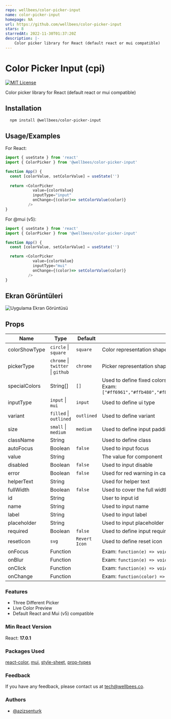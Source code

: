 ```yaml
---
repo: wellbees/color-picker-input
name: color-picker-input
homepage: NA
url: https://github.com/wellbees/color-picker-input
stars: 8
starredAt: 2022-11-30T01:37:20Z
description: |-
    Color picker library for React (default react or mui compatible)
---
```



# Color Picker Input (cpi) 

[![MIT License](https://img.shields.io/badge/License-MIT-green.svg)](https://github.com/wellbees/color-picker-input/blob/master/LICENSE)

Color picker library for React (default react or mui compatible)

## Installation 

```bash 
  npm install @wellbees/color-picker-input
```
    
## Usage/Examples

For React:
```js
import { useState } from 'react'
import { ColorPicker } from '@wellbees/color-picker-input'

function App() {
  const [colorValue, setColorValue] = useState('')
  
  return <ColorPicker 
            value={colorValue}
            inputType="input"
            onChange={(color)=> setColorValue(color)} 
          />
}
```

For @mui (v5):
```js
import { useState } from 'react'
import { ColorPicker } from '@wellbees/color-picker-input'

function App() {
  const [colorValue, setColorValue] = useState('')

  return <ColorPicker 
            value={colorValue}
            inputType="mui"
            onChange={(color)=> setColorValue(color)} 
          />
}
```


  
## Ekran Görüntüleri

![Uygulama Ekran Görüntüsü](/images/example.gif)

  ## Props

| Name | Type | Default | Description | 
| --- | --- | --- | --- |
| colorShowType | `circle` \| `square` | `square` | Color representation shape in the input area |
| pickerType | `chrome` \| `twitter` \| `github` | `chrome` | Picker representation shape |
| specialColors | String[] | `[]` | Used to define fixed colors in selectors. Available on Github and Twitter Selectors. Exam: `["#ff6961","#ffb480","#f8f38d","#42d6a4","#08cad1","#59adf6","#9d94ff","#c780e8"]` |
| inputType | `input` \| `mui` | `input` | Used to define ui type |
| variant | `filled` \| `outlined` | `outlined` | Used to define variant |
| size | `small` \| `medium` | `medium` | Used to define input padding |
| className | String | | Used to define class |
| autoFocus | Boolean | `false` | Used to input focus |
| value | String | | The value for component |
| disabled | Boolean | `false` | Used to input disable |
| error | Boolean | `false` | Used for red warning in case of error |
| helperText | String | | Used for helper text  |
| fullWidth | Boolean | `false` | Used to cover the full width of the container |
| id | String | | User to input id |
| name | String | | Used to input name |
| label | String | | Used to input label |
| placeholder | String | | Used to input placeholder |
| required | Boolean | `false` | Used to define input require |
| resetIcon | `svg` | `Revert Icon` | Used to define reset icon |
| onFocus | Function | | Exam: `function(e) => void` |
| onBlur | Function | | Exam: `function(e) => void` |
| onClick | Function | | Exam: `function(e) => void` |
| onChange | Function | | Exam: `function(color) => void` |


### Features

- Three Different Picker
- Live Color Preview
- Default React and Mui (v5) compatible

  
### Min React Version

React: **17.0.1**

### Packages Used

[react-color](https://www.npmjs.com/package/react-color),
[mui](https://www.npmjs.com/package/@mui/material),
[style-sheet](https://www.npmjs.com/package/style-sheet),
[prop-types](https://www.npmjs.com/package/prop-types)

  
### Feedback

If you have any feedback, please contact us at tech@wellbees.co.
### Authors
- [@azizsenturk](https://github.com/azizsenturk)

  
